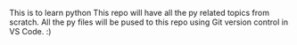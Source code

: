 This is to learn python
This repo will have all the py related topics from scratch.
All the py files will be pused to this repo using Git version control in VS Code.
:)
